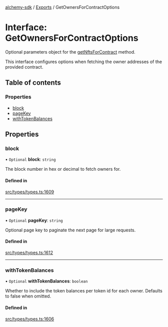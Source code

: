 [alchemy-sdk](../README.md) / [Exports](../modules.md) / GetOwnersForContractOptions

# Interface: GetOwnersForContractOptions

Optional parameters object for the [getNftsForContract](../classes/NftNamespace.md#getnftsforcontract) method.

This interface configures options when fetching the owner addresses of the
provided contract.

## Table of contents

### Properties

- [block](GetOwnersForContractOptions.md#block)
- [pageKey](GetOwnersForContractOptions.md#pagekey)
- [withTokenBalances](GetOwnersForContractOptions.md#withtokenbalances)

## Properties

### block

• `Optional` **block**: `string`

The block number in hex or decimal to fetch owners for.

#### Defined in

[src/types/types.ts:1609](https://github.com/alchemyplatform/alchemy-sdk-js/blob/4483414/src/types/types.ts#L1609)

___

### pageKey

• `Optional` **pageKey**: `string`

Optional page key to paginate the next page for large requests.

#### Defined in

[src/types/types.ts:1612](https://github.com/alchemyplatform/alchemy-sdk-js/blob/4483414/src/types/types.ts#L1612)

___

### withTokenBalances

• `Optional` **withTokenBalances**: `boolean`

Whether to include the token balances per token id for each owner. Defaults
to false when omitted.

#### Defined in

[src/types/types.ts:1606](https://github.com/alchemyplatform/alchemy-sdk-js/blob/4483414/src/types/types.ts#L1606)
